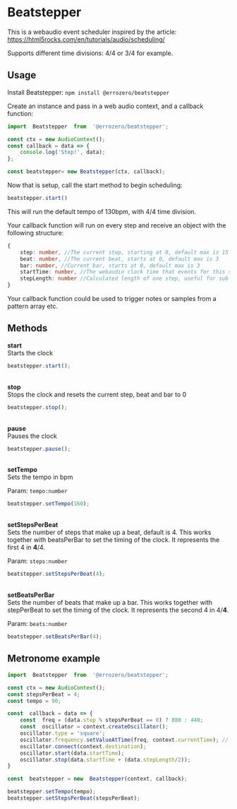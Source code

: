 # Beatstepper
This is a webaudio event scheduler inspired by the article:
https://html5rocks.com/en/tutorials/audio/scheduling/

Supports different time divisions: 4/4 or 3/4 for example.

## Usage
Install Beatstepper:
`npm install @errozero/beatstepper`

Create an instance and pass in a web audio context, and a callback function:

```javascript
import  Beatstepper  from  '@errozero/beatstepper';

const ctx = new AudioContext();
const callback = data => {
	console.log('Step!', data);
};

const beatstepper= new Beatstepper(ctx, callback);
```

Now that is setup, call the start method to begin scheduling:
```javascript
beatstepper.start()
```

This will run the default tempo of 130bpm, with 4/4 time division.

Your callback function will run on every step and receive an object with the following structure:
```typescript
{
	step: number, //The current step, starting at 0, default max is 15
	beat: number, //The current beat, starts at 0, default max is 3
	bar: number, //Current bar, starts at 0, default max is 3
	startTime: number, //The webaudio clock time that events for this step should start
	stepLength: number //Calculated length of one step, useful for sub-step timing
}
```


Your callback function could be used to trigger notes or samples from a pattern array etc.

## Methods
**start**\
Starts the clock
```javascript
beatstepper.start();
```
\
**stop**\
Stops the clock and resets the current step, beat and bar to 0
```javascript
beatstepper.stop();
```
\
**pause**\
Pauses the clock
```javascript
beatstepper.pause();
```
\
**setTempo**\
Sets the tempo in bpm

Param: `tempo:number`
```javascript
beatstepper.setTempo(160);
```
  \
**setStepsPerBeat**\
Sets the number of steps that make up a beat, default is 4.
This works together with beatsPerBar to set the timing of the clock.
It represents the first 4 in **4**/4.

Param: `steps:number`
```javascript
beatstepper.setStepsPerBeat(4);
```
\
**setBeatsPerBar**\
Sets the number of beats that make up a bar.
This works together with stepPerBeat to set the timing of the clock.
It represents the second 4 in 4/**4**.

Param: `beats:number`
```javascript
beatstepper.setBeatsPerBar(4);
```
## Metronome example
```javascript
import  Beatstepper  from  '@errozero/beatstepper';

const ctx = new AudioContext();
const stepsPerBeat = 4;
const tempo = 90;

const  callback = data => {
	const  freq = (data.step % stepsPerBeat == 0) ? 880 : 440;
	const  oscillator = context.createOscillator();
	oscillator.type = 'square';
	oscillator.frequency.setValueAtTime(freq, context.currentTime); // value in hertz
	oscillator.connect(context.destination);
	oscillator.start(data.startTime);
	oscillator.stop(data.startTime + (data.stepLength/2));
}

const  beatstepper = new  Beatstepper(context, callback);

beatstepper.setTempo(tempo);
beatstepper.setStepsPerBeat(stepsPerBeat);
```

